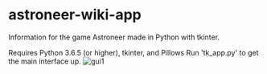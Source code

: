 # astroneer-wiki-app
Information for the game Astroneer made in Python with tkinter.


Requires Python 3.6.5 (or higher), tkinter, and Pillows
Run 'tk_app.py' to get the main interface up.
![gui1](gui.gif)
